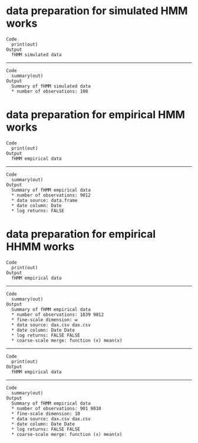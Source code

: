 # data preparation for simulated HMM works

    Code
      print(out)
    Output
      fHMM simulated data

---

    Code
      summary(out)
    Output
      Summary of fHMM simulated data
      * number of observations: 100 

# data preparation for empirical HMM works

    Code
      print(out)
    Output
      fHMM empirical data

---

    Code
      summary(out)
    Output
      Summary of fHMM empirical data
      * number of observations: 9012 
      * data source: data.frame 
      * date column: Date 
      * log returns: FALSE 

# data preparation for empirical HHMM works

    Code
      print(out)
    Output
      fHMM empirical data

---

    Code
      summary(out)
    Output
      Summary of fHMM empirical data
      * number of observations: 1839 9012 
      * fine-scale dimension: w 
      * data source: dax.csv dax.csv 
      * date column: Date Date 
      * log returns: FALSE FALSE 
      * coarse-scale merge: function (x) mean(x)

---

    Code
      print(out)
    Output
      fHMM empirical data

---

    Code
      summary(out)
    Output
      Summary of fHMM empirical data
      * number of observations: 901 9010 
      * fine-scale dimension: 10 
      * data source: dax.csv dax.csv 
      * date column: Date Date 
      * log returns: FALSE FALSE 
      * coarse-scale merge: function (x) mean(x)

